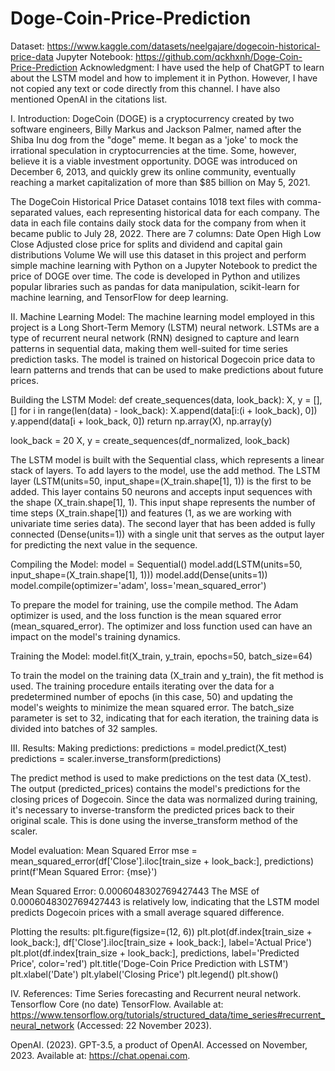 # Doge-Coin-Price-Prediction

Dataset: https://www.kaggle.com/datasets/neelgajare/dogecoin-historical-price-data
Jupyter Notebook: https://github.com/qckhxnh/Doge-Coin-Price-Prediction
Acknowledgment: I have used the help of ChatGPT to learn about the LSTM model and how to implement it in Python. However, I have not copied any text or code directly from this channel. I have also mentioned OpenAI in the citations list.


I. Introduction:
DogeCoin (DOGE) is a cryptocurrency created by two software engineers, Billy Markus and Jackson Palmer, named after the Shiba Inu dog from the "doge" meme. It began as a 'joke' to mock the irrational speculation in cryptocurrencies at the time. Some, however, believe it is a viable investment opportunity. DOGE was introduced on December 6, 2013, and quickly grew its online community, eventually reaching a market capitalization of more than $85 billion on May 5, 2021.

The DogeCoin Historical Price Dataset contains 1018 text files with comma-separated values, each representing historical data for each company. The data in each file contains daily stock data for the company from when it became public to July 28, 2022.
There are 7 columns:
Date
Open
High
Low
Close
Adjusted close price for splits and dividend and capital gain distributions
Volume
We will use this dataset in this project and perform simple machine learning with Python on a Jupyter Notebook to predict the price of DOGE over time. The code is developed in Python and utilizes popular libraries such as pandas for data manipulation, scikit-learn for machine learning, and TensorFlow for deep learning.

II. Machine Learning Model: 
The machine learning model employed in this project is a Long Short-Term Memory (LSTM) neural network. LSTMs are a type of recurrent neural network (RNN) designed to capture and learn patterns in sequential data, making them well-suited for time series prediction tasks. The model is trained on historical Dogecoin price data to learn patterns and trends that can be used to make predictions about future prices.

Building the LSTM Model:
def create_sequences(data, look_back):
    X, y = [], []
    for i in range(len(data) - look_back):
        X.append(data[i:(i + look_back), 0])
        y.append(data[i + look_back, 0])
    return np.array(X), np.array(y)


look_back = 20
X, y = create_sequences(df_normalized, look_back)

The LSTM model is built with the Sequential class, which represents a linear stack of layers. To add layers to the model, use the add method.
The LSTM layer (LSTM(units=50, input_shape=(X_train.shape[1], 1)) is the first to be added. This layer contains 50 neurons and accepts input sequences with the shape (X_train.shape[1], 1). This input shape represents the number of time steps (X_train.shape[1]) and features (1, as we are working with univariate time series data).
The second layer that has been added is fully connected (Dense(units=1)) with a single unit that serves as the output layer for predicting the next value in the sequence.

Compiling the Model:
model = Sequential()
model.add(LSTM(units=50, input_shape=(X_train.shape[1], 1)))
model.add(Dense(units=1))
model.compile(optimizer='adam', loss='mean_squared_error')

To prepare the model for training, use the compile method. The Adam optimizer is used, and the loss function is the mean squared error (mean_squared_error). The optimizer and loss function used can have an impact on the model's training dynamics.

Training the Model:
model.fit(X_train, y_train, epochs=50, batch_size=64)

To train the model on the training data (X_train and y_train), the fit method is used. The training procedure entails iterating over the data for a predetermined number of epochs (in this case, 50) and updating the model's weights to minimize the mean squared error.
The batch_size parameter is set to 32, indicating that for each iteration, the training data is divided into batches of 32 samples.

III. Results:
Making predictions:
predictions = model.predict(X_test)
predictions = scaler.inverse_transform(predictions)

The predict method is used to make predictions on the test data (X_test). The output (predicted_prices) contains the model's predictions for the closing prices of Dogecoin.
Since the data was normalized during training, it's necessary to inverse-transform the predicted prices back to their original scale. This is done using the inverse_transform method of the scaler.

Model evaluation: Mean Squared Error
mse = mean_squared_error(df['Close'].iloc[train_size + look_back:], predictions)
print(f'Mean Squared Error: {mse}')

Mean Squared Error: 0.0006048302769427443
The MSE of 0.0006048302769427443 is relatively low, indicating that the LSTM model predicts Dogecoin prices with a small average squared difference. 

Plotting the results:
plt.figure(figsize=(12, 6))
plt.plot(df.index[train_size + look_back:], df['Close'].iloc[train_size + look_back:], label='Actual Price')
plt.plot(df.index[train_size + look_back:], predictions, label='Predicted Price', color='red')
plt.title('Doge-Coin Price Prediction with LSTM')
plt.xlabel('Date')
plt.ylabel('Closing Price')
plt.legend()
plt.show()




IV. References:
Time Series forecasting and Recurrent neural network.  Tensorflow Core (no date) TensorFlow. Available at: https://www.tensorflow.org/tutorials/structured_data/time_series#recurrent_neural_network (Accessed: 22 November 2023). 

OpenAI. (2023). GPT-3.5, a product of OpenAI. Accessed on November, 2023. Available at: https://chat.openai.com.
